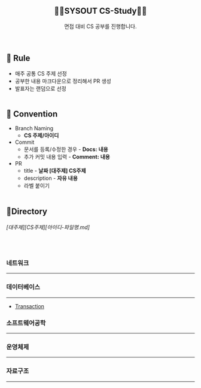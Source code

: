 ## <div align=center> 👨‍💻SYSOUT CS-Study👨‍💻 </div>
<div align=center> 면접 대비 CS 공부를 진행합니다. </div>
<br><br>

## 🌳 Rule
- 매주 공통 CS 주제 선정
- 공부한 내용 마크다운으로 정리해서 PR 생성
- 발표자는 랜덤으로 선정
<br><br>

## 📢 Convention
- Branch Naming
  - **CS 주제/아이디**
- Commit
  - 문서를 등록/수정한 경우 - **Docs: 내용**
  - 추가 커밋 내용 입력 - **Comment: 내용** 
- PR
  - title - **날짜 [대주제] CS주제**
  - description - **자유 내용**
  - 라벨 붙이기
<br><br>

## 🔎Directory
###### *[대주제][CS주제][아이디-파일명.md]*

<br>

### 네트워크
---

### 데이터베이스
---
- [Transaction](https://github.com/SYSOUT-org/CS-Study/tree/master/%EB%8D%B0%EC%9D%B4%ED%84%B0%EB%B2%A0%EC%9D%B4%EC%8A%A4/Transaction)


### 소프트웨어공학
---

### 운영체제
---

### 자료구조
---

